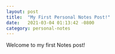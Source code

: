 ```yaml
---
layout: post
title:  "My First Personal Notes Post!"
date:   2021-03-04 01:13:42 -0800
category: personal-notes
---
```


Welcome to my first Notes post!
